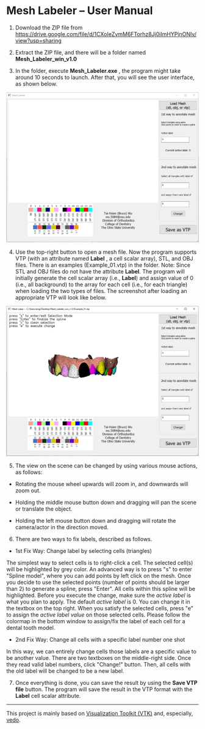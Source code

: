 Mesh Labeler – User Manual
==========================

1.  Download the ZIP file from
    <https://drive.google.com/file/d/1CXoIeZvmM6FTorhz8Jj0iImHYPjnONIv/view?usp=sharing>

2.  Extract the ZIP file, and there will be a folder named
    **Mesh_Labeler_win_v1.0**

3.  In the folder, execute **Mesh_Labeler.exe** , the program might take around
    10 seconds to launch. After that, you will see the user interface, as shown
    below.

![Figure 1. The user interface of **Mesh Labeler**](./figure1.jpg)

4.  Use the top-right button to open a mesh file. Now the program supports VTP
    (with an attribute named **Label** , a cell scalar array), STL, and OBJ
    files. There is an examples (Example_01.vtp) in the folder. Note: Since STL and OBJ files do not have the attribute **Label**.
    The program will initially generate the cell scalar array (i.e., **Label**)
    and assign value of 0 (i.e., all background) to the array for each cell
    (i.e., for each triangle) when loading the two types of files. The
    screenshot after loading an appropriate VTP will look like below.

![Figure 2. After loading a suitable VTP file, you can see the model in the center of the window.](./figure2.jpg)

5.  The view on the scene can be changed by using various mouse actions, as
    follows:

-   Rotating the mouse wheel upwards will zoom in, and downwards will zoom out.

-   Holding the middle mouse button down and dragging will pan the scene or
    translate the object.

-   Holding the left mouse button down and dragging will rotate the camera/actor
    in the direction moved.

6.  There are two ways to fix labels, described as follows.

-   1st Fix Way: Change label by selecting cells (triangles)

The simplest way to select cells is to right-click a cell. The selected cell(s) will be highlighted by grey color. An advanced way is to press "s" to enter "Spline model",
 where you can add points by left click on the mesh. Once you decide to use the selected points (number of points should be larger than 2) to generate a spline, press "Enter". All cells within this spline will be highlighted.
Before you execute the change, make sure the *active label* is what you plan to apply. The default *active label* is 0. You can change it in the textbox on the top right.
When you satisfy the selected cells, press "e" to assign the *active label value* on those selected cells. Please follow the colormap in the bottom window
to assign/fix the label of each cell for a dental tooth model.

-   2nd Fix Way: Change all cells with a specific label number one shot

In this way, we can entirely change cells those labels are a specific value to be
another value. There are two textboxes on the middle-right side. Once they read valid label numbers, click "Change!"
button. Then, all cells with the old label will be changed to be a new label.

7.  Once everything is done, you can save the result by using the **Save VTP
    file** button. The program will save the result in the VTP format with the
    **Label** cell scalar attribute.
	
------------
This project is mainly based on [Visualization Toolkit (VTK)](https://vtk.org/) and, especially, [vedo](https://github.com/marcomusy/vedo).
